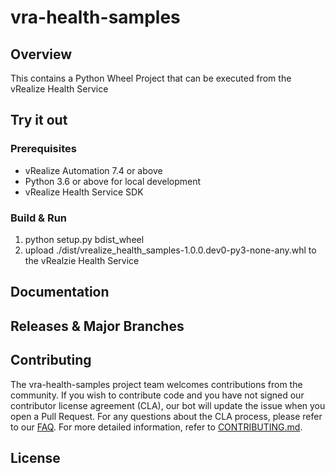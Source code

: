 
# vra-health-samples

## Overview
This contains a Python Wheel Project that can be executed from the vRealize Health Service

## Try it out

### Prerequisites

* vRealize Automation 7.4 or above
* Python 3.6 or above for local development
* vRealize Health Service SDK

### Build & Run

1. python setup.py bdist_wheel
2. upload ./dist/vrealize_health_samples-1.0.0.dev0-py3-none-any.whl to the vRealzie Health Service

## Documentation

## Releases & Major Branches

## Contributing

The vra-health-samples project team welcomes contributions from the community. If you wish to contribute code and you have not
signed our contributor license agreement (CLA), our bot will update the issue when you open a Pull Request. For any
questions about the CLA process, please refer to our [FAQ](https://cla.vmware.com/faq). For more detailed information,
refer to [CONTRIBUTING.md](CONTRIBUTING.md).

## License